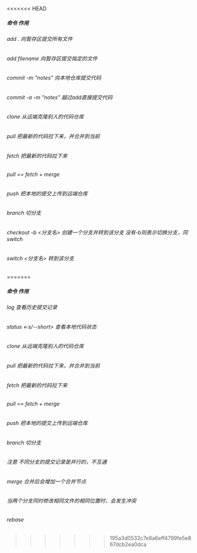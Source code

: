 <<<<<<< HEAD
##### 命令                         作用
###### add .                 向暂存区提交所有文件
###### add filename          向暂存区提交指定的文件
###### commit -m "notes"     向本地仓库提交代码
###### commit -a -m "notes"  越过add直接提交代码
###### clone                 从远端克隆别人的代码仓库
###### pull                  把最新的代码拉下来，并合并到当前
###### fetch                 把最新的代码拉下来
###### pull == fetch + merge
###### push                  把本地的提交上传到远端仓库
###### branch                切分支
###### checkout -b <分支名>  创建一个分支并转到该分支  没有-b则表示切换分支，同switch
###### switch <分支名>       转到该分支
=======
##### 命令                         作用
###### log                   查看历史提交记录
###### status <-s/--short>   查看本地代码状态
###### clone                 从远端克隆别人的代码仓库
###### pull                  把最新的代码拉下来，并合并到当前
###### fetch                 把最新的代码拉下来
###### pull == fetch + merge
###### push                  把本地的提交上传到远端仓库
###### branch                切分支
###### 注意                  不同分支的提交记录是并行的，不互通
###### merge                 合并后会增加一个合并节点
######                       当两个分支同时修改相同文件的相同位置时，会发生冲突
###### rebase  
>>>>>>> 195a3d0532c7e8a6eff4799fe5e867dcb2ea0dca

